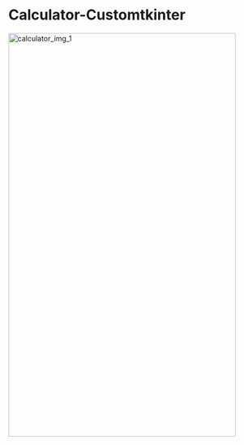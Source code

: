 # Calculator-Customtkinter
<img width="448" height="795" alt="calculator_img_1" src="https://github.com/user-attachments/assets/7c5a6807-851b-42cd-86f5-32a58cdce7d1" />
